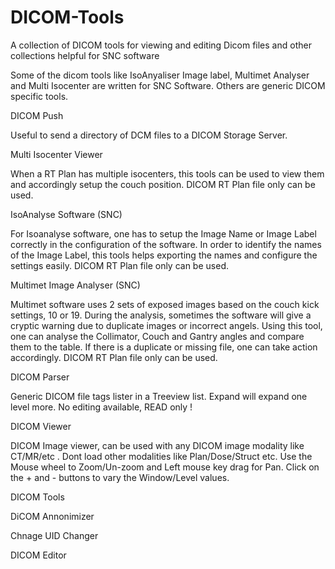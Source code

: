 # DICOM-Tools
A collection of DICOM tools for viewing and editing Dicom files and other collections helpful for SNC software

Some of the dicom tools like IsoAnyaliser Image label, Multimet Analyser and Multi Isocenter are written for SNC Software. Others are generic DICOM specific tools.

DICOM Push

Useful to send a directory of DCM files to a DICOM Storage Server.

Multi Isocenter Viewer

When a RT Plan has multiple isocenters, this tools can be used to view them and accordingly setup the couch position.
DICOM RT Plan file only can be used.

IsoAnalyse Software (SNC)

For Isoanalyse software, one has to setup the Image Name or Image Label correctly in the configuration of the software. In order to identify the names of the Image Label, this tools helps exporting the names and configure the settings easily.
DICOM RT Plan file only can be used.


Multimet Image Analyser (SNC)

Multimet software uses 2 sets of exposed images based on the couch kick settings, 10 or 19. During the analysis, sometimes the software will give a cryptic warning due to duplicate images or incorrect angels. Using this tool, one can analyse the Collimator, Couch and Gantry angles and compare them to the table. If there is a duplicate or missing file, one can take action accordingly.
DICOM RT Plan file only can be used.


DICOM Parser

Generic DICOM file tags lister in a Treeview list. Expand will expand one level more. No editing available, READ only !


DICOM Viewer

DICOM Image viewer, can be used with any DICOM image modality like CT/MR/etc . Dont load other modalities like Plan/Dose/Struct etc. Use the Mouse wheel to Zoom/Un-zoom and Left mouse key drag for Pan. Click on the + and - buttons to vary the Window/Level values.


DICOM Tools

DiCOM Annonimizer

Chnage UID Changer

DICOM Editor

